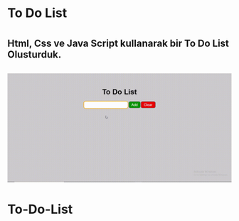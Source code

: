 <h1>To Do List<h1>

<h2>Html, Css ve Java Script kullanarak bir To Do List Olusturduk.<h2>


![](screen.gif)

# To-Do-List
